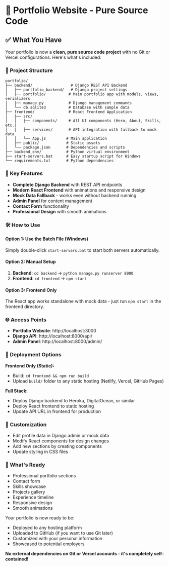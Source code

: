 # 🚀 Portfolio Website - Pure Source Code

## ✅ What You Have

Your portfolio is now a **clean, pure source code project** with no Git or Vercel configurations. Here's what's included:

### 📁 Project Structure
```
portfolio/
├── backend/                 # Django REST API Backend
│   ├── portfolio_backend/   # Django project settings
│   ├── portfolio/          # Main portfolio app with models, views, serializers
│   ├── manage.py           # Django management commands
│   └── db.sqlite3          # Database with sample data
├── frontend/               # React Frontend Application
│   ├── src/
│   │   ├── components/     # All UI components (Hero, About, Skills, etc.)
│   │   ├── services/       # API integration with fallback to mock data
│   │   └── App.js         # Main application
│   ├── public/            # Static assets
│   └── package.json       # Dependencies and scripts
├── backend_env/           # Python virtual environment
├── start-servers.bat      # Easy startup script for Windows
└── requirements.txt       # Python dependencies
```

### 🎯 Key Features
- **Complete Django Backend** with REST API endpoints
- **Modern React Frontend** with animations and responsive design
- **Mock Data Fallback** - works even without backend running
- **Admin Panel** for content management
- **Contact Form** functionality
- **Professional Design** with smooth animations

### 🛠️ How to Use

#### Option 1: Use the Batch File (Windows)
Simply double-click `start-servers.bat` to start both servers automatically.

#### Option 2: Manual Setup
1. **Backend**: `cd backend` → `python manage.py runserver 8000`
2. **Frontend**: `cd frontend` → `npm start`

#### Option 3: Frontend Only
The React app works standalone with mock data - just run `npm start` in the frontend directory.

### 🌐 Access Points
- **Portfolio Website**: http://localhost:3000
- **Django API**: http://localhost:8000/api/
- **Admin Panel**: http://localhost:8000/admin/

### 🚀 Deployment Options

**Frontend Only (Static):**
- Build: `cd frontend && npm run build`
- Upload `build/` folder to any static hosting (Netlify, Vercel, GitHub Pages)

**Full Stack:**
- Deploy Django backend to Heroku, DigitalOcean, or similar
- Deploy React frontend to static hosting
- Update API URL in frontend for production

### 📝 Customization
- Edit profile data in Django admin or mock data
- Modify React components for design changes
- Add new sections by creating components
- Update styling in CSS files

### 🎨 What's Ready
- Professional portfolio sections
- Contact form
- Skills showcase
- Projects gallery
- Experience timeline
- Responsive design
- Smooth animations

Your portfolio is now ready to be:
- Deployed to any hosting platform
- Uploaded to GitHub (if you want to use Git later)
- Customized with your personal information
- Showcased to potential employers

**No external dependencies on Git or Vercel accounts - it's completely self-contained!**
